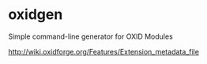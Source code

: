 oxidgen
=======

Simple command-line generator for OXID Modules

http://wiki.oxidforge.org/Features/Extension_metadata_file